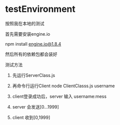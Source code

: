 # testEnvironment

按照我在本地的测试

首先需要安装engine.io

npm install engine.io@1.8.4

然后所有的依赖包都会装好

测试方法
1. 先运行ServerClass.js
2. 再命令行运行Client
	node ClientClasss.js username

3. client登录成功后，server
	输入 username:mess
3. server 会发送[0...1999]
4. client 收到[0,1999]

